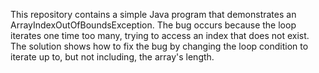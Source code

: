 This repository contains a simple Java program that demonstrates an ArrayIndexOutOfBoundsException. The bug occurs because the loop iterates one time too many, trying to access an index that does not exist. The solution shows how to fix the bug by changing the loop condition to iterate up to, but not including, the array's length.